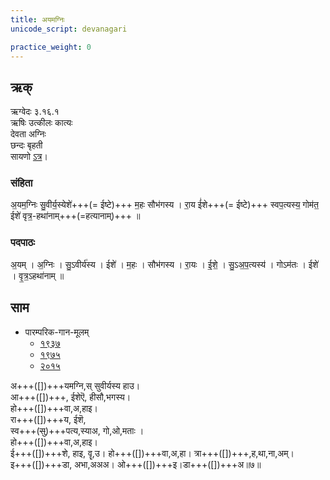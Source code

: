 ```yaml
---
title: अयमग्निः
unicode_script: devanagari

practice_weight: 0
---
```



## ऋक्
ऋग्वेदः  ३.१६.१  
ऋषिः  उत्कीलः कात्यः  
देवता  अग्निः  
छन्दः  बृहती  
सायणो [ऽत्र](http://192.155.224.66/stage/rigveda-samhita/describe/rikMandala/003.016.001)।

### संहिता
अ॒यम॒ग्निः सु॒वीर्य॒स्येशे॑+++(= ईष्टे)+++ म॒हः सौभ॑गस्य ।
रा॒य ई॑शे+++(= ईष्टे)+++ स्वप॒त्यस्य॒ गोम॑त॒ ईशे॑ वृत्र॒-हथा॑नाम्+++(=हत्यानाम्)+++ ॥

### पदपाठः
अ॒यम् । अ॒ग्निः । सु॒ऽवीर्य॑स्य । ईशे॑ । म॒हः । सौभ॑गस्य ।
रा॒यः । ई॒शे॒ । सु॒ऽअ॒प॒त्यस्य॑ । गोऽम॑तः । ईशे॑ । वृ॒त्र॒ऽहथा॑नाम् ॥

## साम
- पारम्परिक-गान-मूलम् 
  - [१९३७](https://archive.org/stream/sAmaveda-jaiminIya-paravastu-paramparA-docs/sAmaveda-paravastu-1937#page/n55/mode/1up)
  - [१९७५](https://archive.org/stream/sAmaveda-jaiminIya-paravastu-paramparA-docs/sAmaveda-paravastu-1975#page/n51/mode/2up)
  - [२०१५](https://archive.org/stream/sAmaveda-jaiminIya-paravastu-paramparA-docs/proxaNa-sAmAni#page/n3/mode/2up)


<div class="audioEmbed"  caption="रामानुजार्यः 1974 " src="https://archive
.org/download/jaiminIya-sAma-gAna-paravastu-tradition-rAmAnuja/ayam-agniH.mp3"></div>
<div class="audioEmbed"  caption="गोपालार्यः 2015  " src="https://archive
.org/download/jaiminIya-sAma-gAna-paravastu-tradition-gopAla-2015/ayam-agniH.mp3"></div>

अ+++([])+++यमग्नि,स् सुवीर्यस्य हाउ।  
आ+++([])+++, ईशेऎ, हीसौ,भगस्य।  
हो+++([])+++वा,अ,हाइ।  
रा+++([])+++य, ईशॆ,  
स्व+++(~~सु~~)+++पत्य,स्याअ, गो,ओ,मताः ।  
हो+++([])+++वा,अ,हाइ।  
ई+++([])+++शे, हाइ, वॄ,उ। हो+++([])+++वा,अ,हा। त्रा+++([])+++,ह,था,ना,अम्।  
इ+++([])+++डा, अभा,अअअ। ओ+++([])+++इ।डा+++([])+++अ॥७॥
